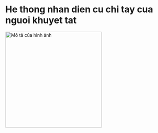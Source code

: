 # He thong nhan dien cu chi tay cua nguoi khuyet tat
<img src="D:\BTL_TTCNTT5\Overleaf_nhom4\Github\Image\LogoAIoTLab.png" alt="Mô tả của hình ảnh" width="300"/>
